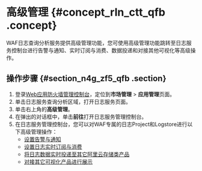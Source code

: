 # 高级管理 {#concept_rln_ctt_qfb .concept}

WAF日志查询分析服务提供高级管理功能，您可使用高级管理功能跳转至日志服务控制台进行告警与通知、实时订阅与消费、数据投递和对接其他可视化等高级操作。

## 操作步骤 {#section_n4g_zf5_qfb .section}

1.  登录[Web应用防火墙管理控制台](https://yundun.console.aliyun.com/?p=waf)，定位到**市场管理** \> **应用管理**页面。
2.  单击日志服务查询分析区域，打开日志服务页面。
3.  单击右上角的**高级管理**。
4.  在弹出的对话框中，单击**前往**打开日志服务管理控制台。
5.  在日志服务管理控制台，您可以对WAF专属的日志Project和Logstore进行以下高级管理操作：
    -   [设置告警与通知](../../../../cn.zh-CN/用户指南/告警/简介.md#)
    -   [设置日志实时订阅与消费](../../../../cn.zh-CN/用户指南/实时消费/简介.md#)
    -   [将日志数据实时投递至其它阿里云存储类产品](../../../../cn.zh-CN/用户指南/数据投递/简介.md#)
    -   [对接其它可视化产品进行展示](../../../../cn.zh-CN/用户指南/可视化分析/其他可视化方案/对接Grafana.md#)

